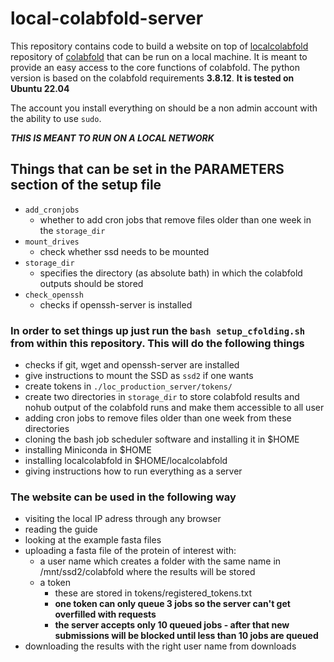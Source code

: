 # local-colabfold-server

This repository contains code to build a website on top of [localcolabfold](https://github.com/YoshitakaMo/localcolabfold) repository of [colabfold](https://github.com/sokrypton/ColabFold) that can be run on a local machine.
It is meant to provide an easy access to the core functions of colabfold.
The python version is based on the colabfold requirements **3.8.12**.
**It is tested on Ubuntu 22.04**

The account you install everything on should be a non admin account with the ability to use `sudo`.

***THIS IS MEANT TO RUN ON A LOCAL NETWORK***


## Things that can be set in the PARAMETERS section of the setup file
*   `add_cronjobs`
    *   whether to add cron jobs that remove files older than one week in the `storage_dir`
*   `mount_drives`
    *   check whether ssd needs to be mounted
*   `storage_dir`
    * specifies the directory (as absolute bath) in which the colabfold outputs should be stored
*   `check_openssh`
    * checks if openssh-server is installed


### In order to set things up just run the `bash setup_cfolding.sh` from within this repository. This will do the following things
*   checks if git, wget and openssh-server are installed
*   give instructions to mount the SSD as `ssd2` if one wants
*   create tokens in `./loc_production_server/tokens/`
*   create two directories in `storage_dir` to store colabfold results and nohub output of the colabfold runs and make them accessible to all user
*   adding cron jobs to remove files older than one week from these directories
*   cloning the bash job scheduler software and installing it in $HOME
*   installing Miniconda in $HOME
*   installing localcolabfold in $HOME/localcolabfold
*   giving instructions how to run everything as a server


### The website can be used in the following way
*   visiting the local IP adress through any browser
*   reading the guide
*   looking at the example fasta files
*   uploading a fasta file of the protein of interest with:
    *   a user name which creates a folder with the same name in /mnt/ssd2/colabfold where the results will be stored
    *   a token
        +   these are stored in tokens/registered_tokens.txt
        +   **one token can only queue 3 jobs so the server can't get overfilled with requests**
        +   **the server accepts only 10 queued jobs - after that new submissions will be blocked until less than 10 jobs are queued**
*   downloading the results with the right user name from downloads

